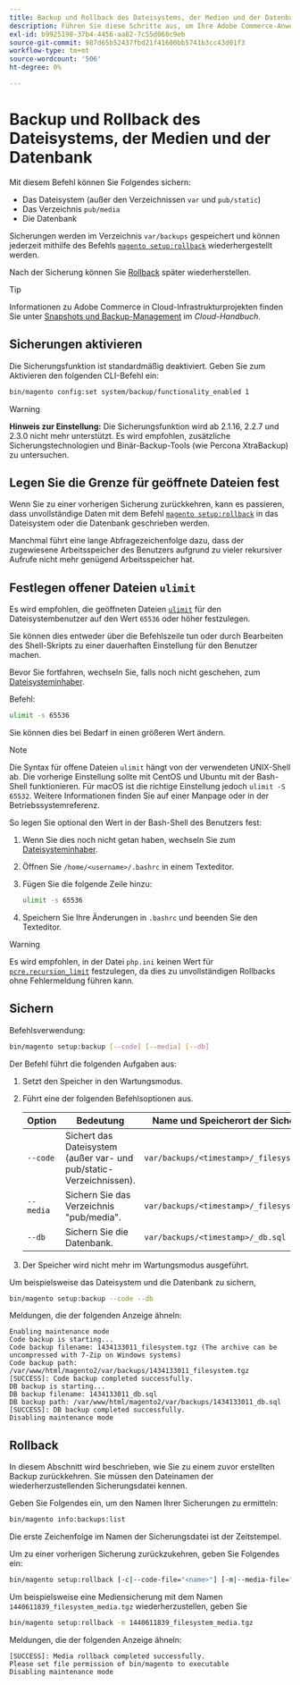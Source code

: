 ```yaml
---
title: Backup und Rollback des Dateisystems, der Medien und der Datenbank
description: Führen Sie diese Schritte aus, um Ihre Adobe Commerce-Anwendung zu sichern und wiederherzustellen.
exl-id: b9925198-37b4-4456-aa82-7c55d060c9eb
source-git-commit: 987d65b52437fbd21f41600bb5741b3cc43d01f3
workflow-type: tm+mt
source-wordcount: '506'
ht-degree: 0%

---
```


# Backup und Rollback des Dateisystems, der Medien und der Datenbank

Mit diesem Befehl können Sie Folgendes sichern:

* Das Dateisystem (außer den Verzeichnissen `var` und `pub/static`)
* Das Verzeichnis `pub/media`
* Die Datenbank

Sicherungen werden im Verzeichnis `var/backups` gespeichert und können jederzeit mithilfe des Befehls [`magento setup:rollback`](uninstall-modules.md#roll-back-the-file-system-database-or-media-files) wiederhergestellt werden.

Nach der Sicherung können Sie [Rollback](#rollback) später wiederherstellen.

>[!TIP]
>
>Informationen zu Adobe Commerce in Cloud-Infrastrukturprojekten finden Sie unter [Snapshots und Backup-Management](https://experienceleague.adobe.com/en/docs/commerce-cloud-service/user-guide/develop/storage/snapshots) im _Cloud-Handbuch_.

## Sicherungen aktivieren

Die Sicherungsfunktion ist standardmäßig deaktiviert. Geben Sie zum Aktivieren den folgenden CLI-Befehl ein:

```bash
bin/magento config:set system/backup/functionality_enabled 1
```

>[!WARNING]
>
>**Hinweis zur Einstellung:**
>Die Sicherungsfunktion wird ab 2.1.16, 2.2.7 und 2.3.0 nicht mehr unterstützt. Es wird empfohlen, zusätzliche Sicherungstechnologien und Binär-Backup-Tools (wie Percona XtraBackup) zu untersuchen.

## Legen Sie die Grenze für geöffnete Dateien fest

Wenn Sie zu einer vorherigen Sicherung zurückkehren, kann es passieren, dass unvollständige Daten mit dem Befehl [`magento setup:rollback`](uninstall-modules.md#roll-back-the-file-system-database-or-media-files) in das Dateisystem oder die Datenbank geschrieben werden.

Manchmal führt eine lange Abfragezeichenfolge dazu, dass der zugewiesene Arbeitsspeicher des Benutzers aufgrund zu vieler rekursiver Aufrufe nicht mehr genügend Arbeitsspeicher hat.

## Festlegen offener Dateien `ulimit`

Es wird empfohlen, die geöffneten Dateien [`ulimit`](https://ss64.com/bash/ulimit.html) für den Dateisystembenutzer auf den Wert `65536` oder höher festzulegen.

Sie können dies entweder über die Befehlszeile tun oder durch Bearbeiten des Shell-Skripts zu einer dauerhaften Einstellung für den Benutzer machen.

Bevor Sie fortfahren, wechseln Sie, falls noch nicht geschehen, zum [Dateisysteminhaber](../prerequisites/file-system/overview.md).

Befehl:

```bash
ulimit -s 65536
```

Sie können dies bei Bedarf in einen größeren Wert ändern.

>[!NOTE]
>
>Die Syntax für offene Dateien `ulimit` hängt von der verwendeten UNIX-Shell ab. Die vorherige Einstellung sollte mit CentOS und Ubuntu mit der Bash-Shell funktionieren. Für macOS ist die richtige Einstellung jedoch `ulimit -S 65532`. Weitere Informationen finden Sie auf einer Manpage oder in der Betriebssystemreferenz.

So legen Sie optional den Wert in der Bash-Shell des Benutzers fest:

1. Wenn Sie dies noch nicht getan haben, wechseln Sie zum [Dateisysteminhaber](../prerequisites/file-system/overview.md).
1. Öffnen Sie `/home/<username>/.bashrc` in einem Texteditor.
1. Fügen Sie die folgende Zeile hinzu:

   ```bash
   ulimit -s 65536
   ```

1. Speichern Sie Ihre Änderungen in `.bashrc` und beenden Sie den Texteditor.

>[!WARNING]
>
>Es wird empfohlen, in der Datei `php.ini` keinen Wert für [`pcre.recursion_limit`](https://www.php.net/manual/en/pcre.configuration.php) festzulegen, da dies zu unvollständigen Rollbacks ohne Fehlermeldung führen kann.

## Sichern

Befehlsverwendung:

```bash
bin/magento setup:backup [--code] [--media] [--db]
```

Der Befehl führt die folgenden Aufgaben aus:

1. Setzt den Speicher in den Wartungsmodus.
1. Führt eine der folgenden Befehlsoptionen aus.

   | Option | Bedeutung | Name und Speicherort der Sicherungsdatei |
   |--- |--- |--- |
   | `--code` | Sichert das Dateisystem (außer var- und pub/static-Verzeichnissen). | `var/backups/<timestamp>/_filesystem.tgz` |
   | `--media` | Sichern Sie das Verzeichnis &quot;pub/media&quot;. | `var/backups/<timestamp>/_filesystem_media.tgz` |
   | `--db` | Sichern Sie die Datenbank. | `var/backups/<timestamp>/_db.sql` |

1. Der Speicher wird nicht mehr im Wartungsmodus ausgeführt.

Um beispielsweise das Dateisystem und die Datenbank zu sichern,

```bash
bin/magento setup:backup --code --db
```

Meldungen, die der folgenden Anzeige ähneln:

```
Enabling maintenance mode
Code backup is starting...
Code backup filename: 1434133011_filesystem.tgz (The archive can be uncompressed with 7-Zip on Windows systems)
Code backup path: /var/www/html/magento2/var/backups/1434133011_filesystem.tgz
[SUCCESS]: Code backup completed successfully.
DB backup is starting...
DB backup filename: 1434133011_db.sql
DB backup path: /var/www/html/magento2/var/backups/1434133011_db.sql
[SUCCESS]: DB backup completed successfully.
Disabling maintenance mode
```

## Rollback

In diesem Abschnitt wird beschrieben, wie Sie zu einem zuvor erstellten Backup zurückkehren. Sie müssen den Dateinamen der wiederherzustellenden Sicherungsdatei kennen.

Geben Sie Folgendes ein, um den Namen Ihrer Sicherungen zu ermitteln:

```bash
bin/magento info:backups:list
```

Die erste Zeichenfolge im Namen der Sicherungsdatei ist der Zeitstempel.

Um zu einer vorherigen Sicherung zurückzukehren, geben Sie Folgendes ein:

```bash
bin/magento setup:rollback [-c|--code-file="<name>"] [-m|--media-file="<name>"] [-d|--db-file="<name>"]
```

Um beispielsweise eine Mediensicherung mit dem Namen `1440611839_filesystem_media.tgz` wiederherzustellen, geben Sie

```bash
bin/magento setup:rollback -m 1440611839_filesystem_media.tgz
```

Meldungen, die der folgenden Anzeige ähneln:

```
[SUCCESS]: Media rollback completed successfully.
Please set file permission of bin/magento to executable
Disabling maintenance mode
```
